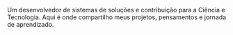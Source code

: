 <!DOCTYPE html>
<html lang="pt-BR">
<head>
  <meta charset="UTF-8">
  <meta name="viewport" content="width=device-width, initial-scale=1.0">
</head>
<body>
    <p>Um desenvolvedor de sistemas de soluções e contribuição para a Ciência e Tecnologia. Aqui é onde compartilho meus projetos, pensamentos e jornada de aprendizado.</p>
</body>
</html>
